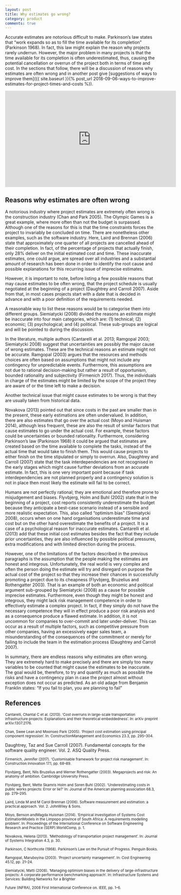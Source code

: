 ```yaml
---
layout: post
title: Why estimates go wrong?
category: product
comments: true
---
```


Accurate estimates are notorious difficult to make. Parkinson’s law states that “work expands so as to fill the
time available for its completion” (Parkinson 1968). In fact, this law might explain the reason why projects rarely
underrun. However, the major problem in many projects is that the time available for its completion is often
underestimated, thus, causing the potential cancellation or overrun of the project both in terms of time and cost.
In the sections that follow, there will be a discussion of reasons why estimates are often wrong and in another post give [suggestions of ways to improve them]({{ site.baseurl }}{% post_url 2018-09-06-ways-to-improve-estimates-for-project-times-and-costs %}).


<iframe width="560" height="315" src="https://www.youtube.com/embed/kmGZQI5mrMY" frameborder="0" allow="autoplay; encrypted-media" allowfullscreen></iframe>

## Reasons why estimates are often wrong

A notorious industry where project estimates are extremely often wrong is the construction industry (Chan and
Park 2005). The Olympic Games is a great example, where more often than not the budget is surpassed. Although
one of the reasons for this is that the time constraints forces the project to invariably be concluded on time.
There are nonetheless other examples, such as the software industry. Here, Laird and Brennan (2006) state that
approximately one quarter of all projects are cancelled ahead of their completion. In fact, of the percentage of
projects that actually finish, only 28% deliver on the initial estimated cost and time. These inaccurate estimates,
one could argue, are spread over all industries and a substantial amount of research has been done in order to
identify the root cause and possible explanations for this recurring issue of imprecise estimates.

However, it is important to note, before listing a few possible reasons that may cause estimates to be often wrong,
that the project schedule is usually negotiated at the beginning of a project (Daughtrey and Carroll 2007). Aside
from that, in most cases projects start with a date that is decided in advance and with a poor definition of the
requirements needed.

A reasonable way to list these reasons would be to categorise them into different groups. Siemiatycki (2008) divided
the reasons an estimate might be inaccurate into four main categories, which are: (1) technical; (2) economic; (3)
psychological; and (4) political. These sub-groups are logical and will be pointed to during the discussion.

In the literature, multiple authors (Cantarelli et al. 2013; Ramgopal 2003; Siemiatycki 2008) suggest that uncertainties
are possibly the major cause of wrong estimates. These are the technical reasons an estimate might not
be accurate. Ramgopal (2003) argues that the resources and methods choices are often based on assumptions
that might not include any contingency for unpredictable events. Furthermore, this assumptions are not due to
rational decision-making but rather a result of opportunism, bounded rationality and subjectivity (Firmenich
2017). Thus, the individuals in charge of the estimates might be limited by the scope of the project they are aware
of or the time left to make a decision.

Another technical issue that might cause estimates to be wrong is that they are usually taken from historical data.

Novakova (2013) pointed out that since costs in the past are smaller than in the present, these early estimations
are often undervalued. In addition, there are also estimates that go over the actual cost (Moyo and Huisman 2014),
although less frequent, these are also the result of similar factors that cause estimates to go under the actual cost.
For example, these factors could be uncertainties or bounded rationality. Furthermore, considering Parkinson’s
law (Parkinson 1968) it could be argued that estimates are created based on the time available to complete the
tasks, instead of the actual time that would take to finish them. This would cause projects to either finish on the
time stipulated or simply to overrun. Also, Daughtrey and Carroll (2007) state that the task interdependencies are
not recognised in the early stages which might cause further deviations from an accurate estimate. In fact, this is
one very important point because if task interdependencies are not planned properly and a contingency solution
is not in place then most likely the estimate will fail to be correct.

Humans are not perfectly rational; they are emotional and therefore prone to misjudgement and biases. Flyvbjerg,
Holm and Buhl (2002) state that in the beginning of a project, cost reports consistently underestimate the budget
because they anticipate a best-case scenario instead of a sensible and more realistic expectation. This, also called
“optimism bias” (Siemiatycki 2008), occurs when on one hand organisations underestimate time and cost but on
the other hand overestimate the benefits of a project. It is a case of a psychological reason for inaccurate estimates.
Cantarelli et al. (2013) add that these initial cost estimates besides the fact that they include prior uncertainties,
they are also influenced by possible political pressures, extra modifications and with limited direction during the
process.

However, one of the limitations of the factors described in the previous paragraphs is the assumption that the
people making the estimates are honest and integrous. Unfortunately, the real world is very complex and often
the person doing the estimate will try and disregard on purpose the actual cost of the project so that they increase
their chances in successfully promoting a project due to its cheapness (Flyvbjerg, Bruzelius and Rothengatter
2003). That is an example of both an economic and political argument sub-grouped by Siemiatycki (2008) as a
cause for possible imprecise estimates. Furthermore, even though they might be honest and integrous, they might
lack risk management competence in order to effectively estimate a complex project. In fact, if they simply do not
have the necessary competence they will in effect produce a poor risk analysis and as a consequence produce a
flawed estimate. In addition, it is not uncommon for companies to over-commit and later under-deliver. This can
occur as a result of multiple factors, such as competitive pressure from other companies, having an excessively
eager sales team, a misunderstanding of the consequences of the commitment or merely for failing to include the
team in the estimation process (Daughtrey and Carroll 2007).

In summary, there are endless reasons why estimates are often wrong. They are extremely hard to make precisely
and there are simply too many variables to be counted that might cause the estimates to be inaccurate. The goal
would be, therefore, to try and quantify as much as possible the risks and have a contingency plan in case the
project almost without exception does not occur as predicted. As an old adage from Benjamin Franklin states: “If
you fail to plan, you are planning to fail”

## References

<small>Cantarelli, Chantal C et al. (2013). ‘Cost overruns in large-scale transportation infrastructure projects: Explanations
and their theoretical embeddedness’. In: arXiv preprint arXiv:1307.2176.</small>

<small>Chan, Swee Lean and Moonseo Park (2005). ‘Project cost estimation using principal component regression’. In:
ConstructionManagement and Economics 23.3, pp. 295–304.</small>

Daughtrey, Taz and Sue Carroll (2007). Fundamental concepts for the software quality engineer. Vol. 2. ASQ Quality
Press.</small>

<small>Firmenich, Jennifer (2017). ‘Customisable framework for project risk management’. In: Construction Innovation
17.1, pp. 68–89.</small>

<small>Flyvbjerg, Bent, Nils Bruzelius and Werner Rothengatter (2003). Megaprojects and risk: An anatomy of ambition.
Cambridge University Press.</small>

<small>Flyvbjerg, Bent, Mette Skamris Holm and Soren Buhl (2002). ‘Underestimating costs in public works projects:
Error or lie?’ In: Journal of the American planning association 68.3, pp. 279–295.</small>

<small>Laird, Linda M and M Carol Brennan (2006). Software measurement and estimation: a practical approach. Vol. 2.
JohnWiley & Sons.</small>

<small>Moyo, Benson andMagda Huisman (2014). ‘Empirical investigation of Systems Cost EstimationModels in the
Limpopo province of South Africa: A requirements modelling problem’. In: Proceedings of the International
Conference on Software Engineering Research and Practice (SERP).WorldComp, p. 1.</small>

<small>Novakova, Helena (2013). ‘Methodology of transportation project management’. In: Journal of Systems Integration
4.3, p. 30.</small>

<small>Parkinson, C Northcote (1968). Parkinson’s Law on the Pursuit of Progress. Penguin Books.</small>

<small>Ramgopal, Maruboyina (2003). ‘Project uncertainty management’. In: Cost Engineering 45.12, pp. 21–24.</small>

<small>Siemiatycki, Matti (2008). ‘Managing optimism biases in the delivery of large-infrastructure projects: A corporate
performance benchmarking approach’. In: Infrastructure Systems and Services: Building Networks for a Brighter</small>

<small>Future (INFRA), 2008 First International Conference on. IEEE, pp. 1–6.</small>

